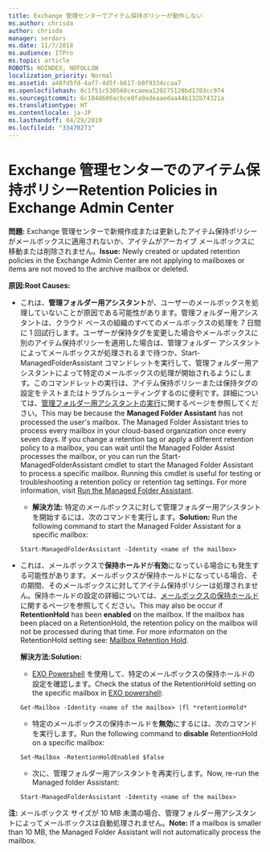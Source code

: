 ```yaml
---
title: Exchange 管理センターでアイテム保持ポリシーが動作しない
ms.author: chrisda
author: chrisda
manager: serdars
ms.date: 11/7/2018
ms.audience: ITPro
ms.topic: article
ROBOTS: NOINDEX, NOFOLLOW
localization_priority: Normal
ms.assetid: a48fd5fd-4af7-4d5f-b617-b0f9334ccaa7
ms.openlocfilehash: 6c1f51c530568cecaeea120275128bd1703cc974
ms.sourcegitcommit: 6c104d686acbce8fa9adeaaedaa44b132b74321a
ms.translationtype: HT
ms.contentlocale: ja-JP
ms.lasthandoff: 04/29/2019
ms.locfileid: "33470273"
---
```

# <a name="retention-policies-in-exchange-admin-center"></a><span data-ttu-id="e28b7-102">Exchange 管理センターでのアイテム保持ポリシー</span><span class="sxs-lookup"><span data-stu-id="e28b7-102">Retention Policies in Exchange Admin Center</span></span>

 <span data-ttu-id="e28b7-103">**問題:** Exchange 管理センターで新規作成または更新したアイテム保持ポリシーがメールボックスに適用されないか、アイテムがアーカイブ メールボックスに移動または削除されません。</span><span class="sxs-lookup"><span data-stu-id="e28b7-103">**Issue:** Newly created or updated retention policies in the Exchange Admin Center are not applying to mailboxes or items are not moved to the archive mailbox or deleted.</span></span> 
  
 <span data-ttu-id="e28b7-104">**原因:**</span><span class="sxs-lookup"><span data-stu-id="e28b7-104">**Root Causes:**</span></span>
  
- <span data-ttu-id="e28b7-p101">これは、**管理フォルダー用アシスタント**が、ユーザーのメールボックスを処理していないことが原因である可能性があります。管理フォルダー用アシスタントは、クラウド ベースの組織のすべてのメールボックスの処理を 7 日間に 1 回試行します。ユーザーが保持タグを変更した場合やメールボックスに別のアイテム保持ポリシーを適用した場合は、管理フォルダー アシスタントによってメールボックスが処理されるまで待つか、Start-ManagedFolderAssistant コマンドレットを実行して、管理フォルダー用アシスタントによって特定のメールボックスの処理が開始されるようにします。このコマンドレットの実行は、アイテム保持ポリシーまたは保持タグの設定をテストまたはトラブルシューティングするのに便利です。詳細については、[管理フォルダー用アシスタントの実行](https://msdn.microsoft.com/library/gg271153%28v=exchsrvcs.149%29.aspx#managedfolderassist)に関するページを参照してください。</span><span class="sxs-lookup"><span data-stu-id="e28b7-p101">This may be because the **Managed Folder Assistant** has not processed the user's mailbox. The Managed Folder Assistant tries to process every mailbox in your cloud-based organization once every seven days. If you change a retention tag or apply a different retention policy to a mailbox, you can wait until the Managed Folder Assist processes the mailbox, or you can run the Start-ManagedFolderAssistant cmdlet to start the Managed Folder Assistant to process a specific mailbox. Running this cmdlet is useful for testing or troubleshooting a retention policy or retention tag settings. For more information, visit [Run the Managed Folder Assistant](https://msdn.microsoft.com/library/gg271153%28v=exchsrvcs.149%29.aspx#managedfolderassist).</span></span>
    
  - <span data-ttu-id="e28b7-110">**解決方法:** 特定のメールボックスに対して管理フォルダー用アシスタントを開始するには、次のコマンドを実行します。</span><span class="sxs-lookup"><span data-stu-id="e28b7-110">**Solution:** Run the following command to start the Managed Folder Assistant for a specific mailbox:</span></span> 
    
  ```
  Start-ManagedFolderAssistant -Identity <name of the mailbox>
  ```

- <span data-ttu-id="e28b7-p102">これは、メールボックスで**保持ホールド**が**有効**になっている場合にも発生する可能性があります。メールボックスが保持ホールドになっている場合、その期間、そのメールボックスに対してアイテム保持ポリシーは処理されません。保持ホールドの設定の詳細については、[メールボックスの保持ホールド](https://docs.microsoft.com/exchange/security-and-compliance/messaging-records-management/mailbox-retention-hold)に関するページを参照してください。</span><span class="sxs-lookup"><span data-stu-id="e28b7-p102">This may also be occur if **RetentionHold** has been **enabled** on the mailbox. If the mailbox has been placed on a RetentionHold, the retention policy on the mailbox will not be processed during that time. For more informaton on the RetentionHold setting see: [Mailbox Retention Hold](https://docs.microsoft.com/exchange/security-and-compliance/messaging-records-management/mailbox-retention-hold).</span></span>
    
    <span data-ttu-id="e28b7-114">**解決方法:**</span><span class="sxs-lookup"><span data-stu-id="e28b7-114">**Solution:**</span></span>
    
  - <span data-ttu-id="e28b7-115">[EXO Powershell](https://docs.microsoft.com/powershell/exchange/exchange-online/connect-to-exchange-online-powershell/connect-to-exchange-online-powershell?view=exchange-ps) を使用して、特定のメールボックスの保持ホールドの設定を確認します。</span><span class="sxs-lookup"><span data-stu-id="e28b7-115">Check the status of the RetentionHold setting on the specific mailbox in [EXO powershell](https://docs.microsoft.com/powershell/exchange/exchange-online/connect-to-exchange-online-powershell/connect-to-exchange-online-powershell?view=exchange-ps):</span></span>
    
  ```
  Get-Mailbox -Identity <name of the mailbox> |fl *retentionHold*
  ```

  - <span data-ttu-id="e28b7-116">特定のメールボックスの保持ホールドを**無効**にするには、次のコマンドを実行します。</span><span class="sxs-lookup"><span data-stu-id="e28b7-116">Run the following command to **disable** RetentionHold on a specific mailbox:</span></span> 
    
  ```
  Set-Mailbox -RetentionHoldEnabled $false
  ```

  - <span data-ttu-id="e28b7-117">次に、管理フォルダー用アシスタントを再実行します。</span><span class="sxs-lookup"><span data-stu-id="e28b7-117">Now, re-run the Managed folder Assistant:</span></span>
    
  ```
  Start-ManagedFolderAssistant -Identity <name of the mailbox>
  ```

 <span data-ttu-id="e28b7-118">**注:** メールボックス サイズが 10 MB 未満の場合、管理フォルダー用アシスタントによってメールボックスは自動処理されません。</span><span class="sxs-lookup"><span data-stu-id="e28b7-118">**Note:** If a mailbox is smaller than 10 MB, the Managed Folder Assistant will not automatically process the mailbox.</span></span> 
  


